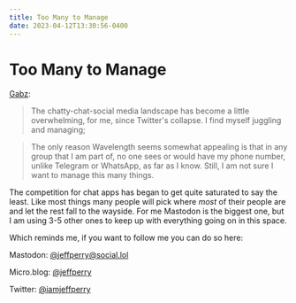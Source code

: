 ```yaml
---
title: Too Many to Manage
date: 2023-04-12T13:30:56-0400
---
```

# Too Many to Manage

[Gabz](https://gabz.blog/2023/04/too-many-to-manage):

> The chatty-chat-social media landscape has become a little overwhelming, for me, since Twitter's collapse. I find myself juggling and managing;

> The only reason Wavelength seems somewhat appealing is that in any group that I am part of, no one sees or would have my phone number, unlike Telegram or WhatsApp, as far as I know. Still, I am not sure I want to manage this many things.

The competition for chat apps has began to get quite saturated to say the least. Like most things many people will pick where _most_ of their people are and let the rest fall to the wayside. For me Mastodon is the biggest one, but I am using 3-5 other ones to keep up with everything going on in this space.

Which reminds me, if you want to follow me you can do so here:

Mastodon: [@jeffperry@social.lol](https://social.lol/@jeffperry)

Micro.blog: [@jeffperry](https://micro.blog/jeffperry)

Twitter: [@iamjeffperry](https://twitter.com/iamjeffperry)